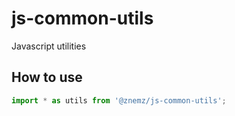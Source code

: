 # js-common-utils

Javascript utilities

## How to use

```some.js
import * as utils from '@znemz/js-common-utils';
```
